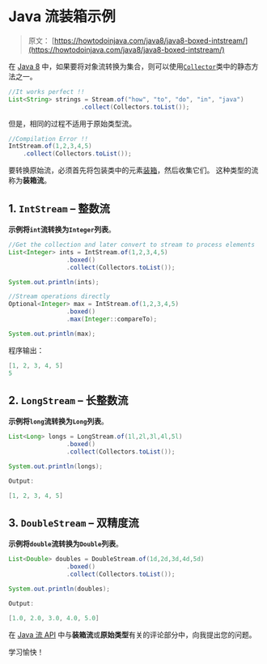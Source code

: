 # Java 流装箱示例

> 原文： [https://howtodoinjava.com/java8/java8-boxed-intstream/](https://howtodoinjava.com/java8/java8-boxed-intstream/)

在 [Java 8](https://howtodoinjava.com/java-8-tutorial/) 中，如果要将对象流转换为集合，则可以使用[`Collector`](https://docs.oracle.com/javase/8/docs/api/java/util/stream/Collectors.html)类中的静态方法之一。

```java
//It works perfect !!
List<String> strings = Stream.of("how", "to", "do", "in", "java")
    				.collect(Collectors.toList());
```

但是，相同的过程不适用于原始类型流。

```java
//Compilation Error !!
IntStream.of(1,2,3,4,5)
    .collect(Collectors.toList());
```

要转换原始流，必须首先将包装类中的元素[装箱](https://docs.oracle.com/javase/8/docs/api/java/util/stream/IntStream.html#boxed--)，然后收集它们。 这种类型的流称为**装箱流**。

## 1\. `IntStream` – 整数流

**示例将`int`流转换为`Integer`列表**。

```java
//Get the collection and later convert to stream to process elements
List<Integer> ints = IntStream.of(1,2,3,4,5)
				.boxed()
				.collect(Collectors.toList());

System.out.println(ints);

//Stream operations directly
Optional<Integer> max = IntStream.of(1,2,3,4,5)
				.boxed()
				.max(Integer::compareTo);

System.out.println(max);

```

程序输出：

```java
[1, 2, 3, 4, 5]
5

```

## 2\. `LongStream` – 长整数流

**示例将`long`流转换为`Long`列表**。

```java
List<Long> longs = LongStream.of(1l,2l,3l,4l,5l)
				.boxed()
				.collect(Collectors.toList());

System.out.println(longs);

Output:

[1, 2, 3, 4, 5]

```

## 3\. `DoubleStream` – 双精度流

**示例将`double`流转换为`Double`列表**。

```java
List<Double> doubles = DoubleStream.of(1d,2d,3d,4d,5d)
				.boxed()
				.collect(Collectors.toList());

System.out.println(doubles);

Output:

[1.0, 2.0, 3.0, 4.0, 5.0]

```

在 [Java 流 API](https://howtodoinjava.com/java8/java-streams-by-examples/) 中与**装箱流**或**原始类型**有关的评论部分中，向我提出您的问题。

学习愉快！